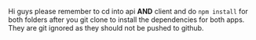 Hi guys please remember to cd into api **AND** client and do `npm install` for both folders after you git clone to install the dependencies for both apps. They are git ignored as they should not be pushed to github.